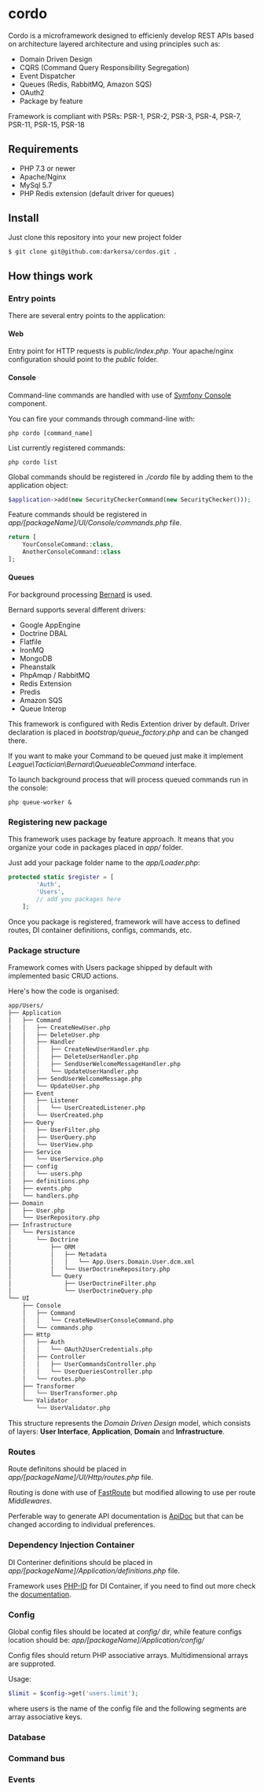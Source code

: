 # cordo

Cordo is a microframework designed to efficienly develop REST APIs based on architecture layered architecture and using principles such as:

- Domain Driven Design
- CQRS (Command Query Responsibility Segregation)
- Event Dispatcher
- Queues (Redis, RabbitMQ, Amazon SQS)
- OAuth2
- Package by feature

Framework is compliant with PSRs: PSR-1, PSR-2, PSR-3, PSR-4, PSR-7, PSR-11, PSR-15, PSR-18

## Requirements

- PHP 7.3 or newer
- Apache/Nginx
- MySql 5.7
- PHP Redis extension (default driver for queues)

## Install

Just clone this repository into your new project folder

``` bash
$ git clone git@github.com:darkorsa/cordos.git .
```

## How things work

### Entry points

There are several entry points to the application:

#### Web

Entry point for HTTP requests is *public/index.php*. Your apache/nginx configuration should point to the *public* folder.

#### Console

Command-line commands are handled with use of [Symfony Console](https://symfony.com/doc/current/components/console.html) component.

You can fire your commands through command-line with:
``` shell
php cordo [command_name]
```

List currently registered commands:
``` shell
php cordo list
```

Global commands should be registered in *./cordo* file by adding them to the application object:

``` php
$application->add(new SecurityCheckerCommand(new SecurityChecker()));
```

Feature commands should be registered in *app/[packageName]/UI/Console/commands.php* file.

``` php
return [
    YourConsoleCommand::class,
    AnotherConsoleCommand::class
];
```

#### Queues

For background processing [Bernard](https://bernard.readthedocs.io/) is used.

Bernard supports several different drivers:

- Google AppEngine
- Doctrine DBAL
- Flatfile
- IronMQ
- MongoDB
- Pheanstalk
- PhpAmqp / RabbitMQ
- Redis Extension
- Predis
- Amazon SQS
- Queue Interop

This framework is configured with Redis Extention driver by default. Driver declaration is placed in *bootstrap/queue_factory.php* and can be changed there.

If you want to make your Command to be queued just make it implement *League\Tactician\Bernard\QueueableCommand* interface.

To launch background process that will process queued commands run in the console:

``` shell
php queue-worker &
```

### Registering new package

This framework uses package by feature approach. It means that you organize your code in packages placed in *app/* folder.

Just add your package folder name to the *app/Loader.php*:

``` php
protected static $register = [
        'Auth',
        'Users',
        // add you packages here
    ];
```

Once you package is registered, framework will have access to defined routes, DI container definitions, configs, commands, etc.

### Package structure

Framework comes with Users package shipped by default with implemented basic CRUD actions.

Here's how the code is organised:

``` bash
app/Users/
├── Application
│   ├── Command
│   │   ├── CreateNewUser.php
│   │   ├── DeleteUser.php
│   │   ├── Handler
│   │   │   ├── CreateNewUserHandler.php
│   │   │   ├── DeleteUserHandler.php
│   │   │   ├── SendUserWelcomeMessageHandler.php
│   │   │   └── UpdateUserHandler.php
│   │   ├── SendUserWelcomeMessage.php
│   │   └── UpdateUser.php
│   ├── Event
│   │   ├── Listener
│   │   │   └── UserCreatedListener.php
│   │   └── UserCreated.php
│   ├── Query
│   │   ├── UserFilter.php
│   │   ├── UserQuery.php
│   │   └── UserView.php
│   ├── Service
│   │   └── UserService.php
│   ├── config
│   │   └── users.php
│   ├── definitions.php
│   ├── events.php
│   └── handlers.php
├── Domain
│   ├── User.php
│   └── UserRepository.php
├── Infrastructure
│   └── Persistance
│       └── Doctrine
│           ├── ORM
│           │   ├── Metadata
│           │   │   └── App.Users.Domain.User.dcm.xml
│           │   └── UserDoctrineRepository.php
│           └── Query
│               ├── UserDoctrineFilter.php
│               └── UserDoctrineQuery.php
└── UI
    ├── Console
    │   ├── Command
    │   │   └── CreateNewUserConsoleCommand.php
    │   └── commands.php
    ├── Http
    │   ├── Auth
    │   │   └── OAuth2UserCredentials.php
    │   ├── Controller
    │   │   ├── UserCommandsController.php
    │   │   └── UserQueriesController.php
    │   └── routes.php
    ├── Transformer
    │   └── UserTransformer.php
    └── Validator
        └── UserValidator.php
```

This structure represents the *Domain Driven Design* model, which consists of layers: **User Interface**, **Application**, **Domain** and **Infrastructure**.

### Routes

Route definitons should be placed in *app/[packageName]/UI/Http/routes.php* file.

Routing is done with use of [FastRoute](https://github.com/nikic/FastRoute) but modified allowing to use per route *Middlewares*.

Perferable way to generate API documentation is [ApiDoc](http://apidocjs.com) but that can be changed according to individual preferences.

### Dependency Injection Container

DI Conteriner definitions should be placed in *app/[packageName]/Application/definitions.php* file.

Framework uses [PHP-ID](http://php-di.org/) for DI Container, if you need to find out more check the [documentation](http://php-di.org/doc/).

### Config

Global config files should be located at *config/* dir, while feature configs location should be: *app/[packageName]/Application/config/*

Config files should return PHP associative arrays. Multidimensional arrays are supproted.

Usage:
``` php
$limit = $config->get('users.limit');
```
where users is the name of the config file and the following segments are array associative keys.

### Database

### Command bus

### Events